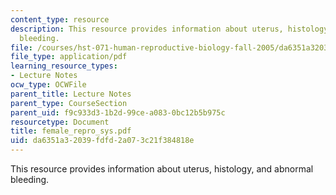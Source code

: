 ```yaml
---
content_type: resource
description: This resource provides information about uterus, histology, and abnormal
  bleeding.
file: /courses/hst-071-human-reproductive-biology-fall-2005/da6351a32039fdfd2a073c21f384818e_female_repro_sys.pdf
file_type: application/pdf
learning_resource_types:
- Lecture Notes
ocw_type: OCWFile
parent_title: Lecture Notes
parent_type: CourseSection
parent_uid: f9c933d3-1b2d-99ce-a083-0bc12b5b975c
resourcetype: Document
title: female_repro_sys.pdf
uid: da6351a3-2039-fdfd-2a07-3c21f384818e
---
```

This resource provides information about uterus, histology, and abnormal bleeding.

